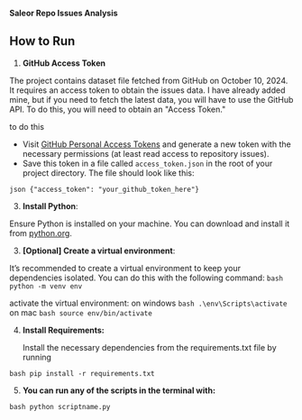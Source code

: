  
**Saleor Repo Issues Analysis**

## How to Run



 

1. **GitHub Access Token**
   
The project contains dataset file fetched from GitHub on October 10, 2024. It requires an access token to obtain the issues data. I have already added mine, but if you need to fetch the latest data, you will have to use the GitHub API. To do this, you will need to obtain an "Access Token."

   to do this    
   - Visit [GitHub Personal Access Tokens](https://github.com/settings/tokens) and generate a new token with the necessary permissions (at     least read access to repository issues).
   - Save this token in a file called `access_token.json` in the root of your project directory. The file should look like this:

   ```json {"access_token": "your_github_token_here"}```



 
3. **Install Python**:


 Ensure Python is installed on your machine. You can download and install it from [python.org](https://www.python.org/downloads/).

 
 





3. **[Optional] Create a virtual environment**:
   
 
It’s recommended to create a virtual environment to keep your dependencies isolated. You can do this with the following command:
   ```bash python -m venv env ```

   
   
activate the virtual environment:
on windows  ```bash .\env\Scripts\activate```
on mac ```bash source env/bin/activate ```







4.	**Install Requirements:**
   


    Install the necessary dependencies from the requirements.txt file by running

   ```bash pip install -r requirements.txt```
   





5.	**You can run any of the scripts in the terminal with:**
   

```bash python scriptname.py```

    
